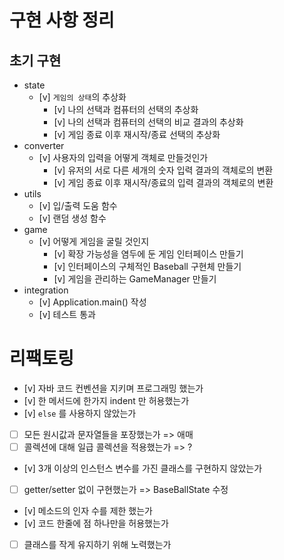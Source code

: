 # 구현 사항 정리

## 초기 구현

- state
    - [v] `게임의 상태`의 추상화
        - [v] 나의 선택과 컴퓨터의 선택의 추상화
        - [v] 나의 선택과 컴퓨터의 선택의 비교 결과의 추상화
        - [v] 게임 종료 이후 재시작/종료 선택의 추상화
- converter
    - [v] 사용자의 입력을 어떻게 객체로 만들것인가
        - [v] 유저의 서로 다른 세개의 숫자 입력 결과의 객체로의 변환
        - [v] 게임 종료 이후 재시작/종료의 입력 결과의 객체로의 변환
- utils
    - [v] 입/출력 도움 함수
    - [v] 랜덤 생성 함수
- game
    - [v] 어떻게 게임을 굴릴 것인지
        - [v] 확장 가능성을 염두에 둔 게임 인터페이스 만들기
        - [v] 인터페이스의 구체적인 Baseball 구현체 만들기
        - [v] 게임을 관리하는 GameManager 만들기
- integration
    - [v] Application.main() 작성
    - [v] 테스트 통과

# 리팩토링

- [v] 자바 코드 컨벤션을 지키며 프로그래밍 했는가
- [v] 한 메서드에 한가지 indent 만 허용했는가
- [v] `else` 를 사용하지 않았는가
- [ ] 모든 원시값과 문자열들을 포장했는가 => 애매
- [ ] 콜렉션에 대해 일급 콜렉션을 적용했는가 => ?
- [v] 3개 이상의 인스턴스 변수를 가진 클래스를 구현하지 않았는가
- [ ] getter/setter 없이 구현했는가 => BaseBallState 수정
- [v] 메소드의 인자 수를 제한 했는가
- [v] 코드 한줄에 점 하나만을 허용했는가
- [ ] 클래스를 작게 유지하기 위해 노력했는가